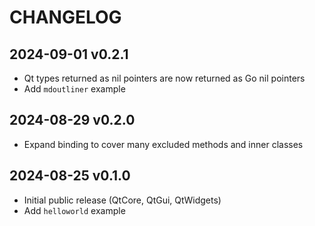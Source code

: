 # CHANGELOG

## 2024-09-01 v0.2.1

- Qt types returned as nil pointers are now returned as Go nil pointers
- Add `mdoutliner` example

## 2024-08-29 v0.2.0

- Expand binding to cover many excluded methods and inner classes

## 2024-08-25 v0.1.0

- Initial public release (QtCore, QtGui, QtWidgets)
- Add `helloworld` example
